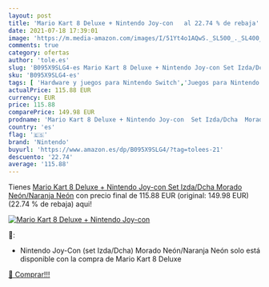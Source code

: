 ```yaml
---
layout: post
title: 'Mario Kart 8 Deluxe + Nintendo Joy-con   al 22.74 % de rebaja'
date: 2021-07-18 17:39:01
image: 'https://m.media-amazon.com/images/I/51Yt4o1AQwS._SL500_._SL400_.jpg'
comments: true
category: ofertas
author: 'tole.es'
slug: 'B095X9SLG4-es Mario Kart 8 Deluxe + Nintendo Joy-con Set Izda/Dcha...'
sku: 'B095X9SLG4-es'
tags: [ 'Hardware y juegos para Nintendo Switch','Juegos para Nintendo Switch','Videojuegos','nintendo', ]
actualPrice: 115.88 EUR
currency: EUR
price: 115.88
comparePrice: 149.98 EUR
prodname: 'Mario Kart 8 Deluxe + Nintendo Joy-con  Set Izda/Dcha  Morado Neón/Naranja Neón'
country: 'es'
flag: '🇪🇸'
brand: 'Nintendo'
buyurl: 'https://www.amazon.es/dp/B095X9SLG4/?tag=tolees-21'
descuento: '22.74'
average: '115.88'
---
```


Tienes [Mario Kart 8 Deluxe + Nintendo Joy-con  Set Izda/Dcha  Morado Neón/Naranja Neón](https://www.amazon.es/dp/B095X9SLG4/?tag=tolees-21) con precio final de  115.88 EUR (original: 149.98 EUR) (22.74 %  de rebaja) aqui!

[![Mario Kart 8 Deluxe + Nintendo Joy-con  ](https://m.media-amazon.com/images/I/51Yt4o1AQwS._SL500_._SL400_.jpg)](https://www.amazon.es/dp/B095X9SLG4/?tag=tolees-21)

🔎:

- Nintendo Joy-Con (set Izda/Dcha) Morado Neón/Naranja Neón solo está disponible con la compra de Mario Kart 8 Deluxe

[🛒 Comprar!!!](https://www.amazon.es/dp/B095X9SLG4/?tag=tolees-21)
